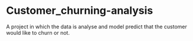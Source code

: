 # Customer_churning-analysis
 A project in which the data is analyse and model predict that the customer would like to churn or not.
